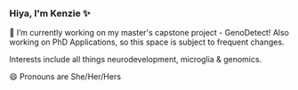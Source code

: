 ### Hiya, I'm Kenzie ✨

🔭 I’m currently working on my master's capstone project - GenoDetect! Also working on PhD Applications, so this space is subject to frequent changes. 

Interests include all things neurodevelopment, microglia & genomics.

😄 Pronouns are She/Her/Hers

<!--
**mc3435/mc3435** is a ✨ _special_ ✨ repository because its `README.md` (this file) appears on your GitHub profile.

Here are some ideas to get you started:

- 🔭 I’m currently working on ...
- 🌱 I’m currently learning ...
- 👯 I’m looking to collaborate on ...
- 🤔 I’m looking for help with ...
- 💬 Ask me about ...
- 📫 How to reach me: ...
- 😄 Pronouns: ...
- ⚡ Fun fact: ...
-->
